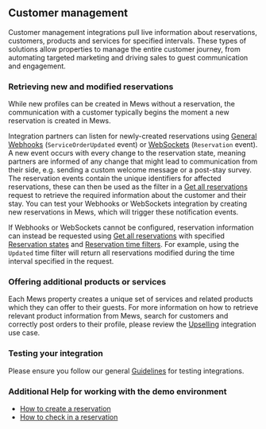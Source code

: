 ## Customer management

Customer management integrations pull live information about reservations, customers, products and services for specified intervals. These types of solutions allow properties to manage the entire customer journey, from automating targeted marketing and driving sales to guest communication and engagement.

### Retrieving new and modified reservations

While new profiles can be created in Mews without a reservation, the communication with a customer typically begins the moment a new reservation is created in Mews.

Integration partners can listen for newly-created reservations using [General Webhooks](../webhooks/wh-general.md) \(`ServiceOrderUpdated` event\) or [WebSockets](../websockets/README.md) \(`Reservation` event\).
A new event occurs with every change to the reservation state, meaning partners are informed of any change that might lead to communication from their side, e.g. sending a custom welcome message or a post-stay survey.
The reservation events contain the unique identifiers for affected reservations, these can then be used as the filter in a [Get all reservations](../operations/reservations.md#get-all-reservations-ver-2023-06-06) request to retrieve the required information about the customer and their stay.
You can test your Webhooks or WebSockets integration by creating new reservations in Mews, which will trigger these notification events.

If Webhooks or WebSockets cannot be configured, reservation information can instead be requested using [Get all reservations](../operations/reservations.md#get-all-reservations-ver-2023-06-06) with specified [Reservation states](../operations/reservations.md#reservation-state) and [Reservation time filters](../operations/reservations.md#reservation-time-filter).
For example, using the `Updated` time filter will return all reservations modified during the time interval specified in the request.

### Offering additional products or services

Each Mews property creates a unique set of services and related products which they can offer to their guests. For more information on how to retrieve relevant product information from Mews, search for customers and correctly post orders to their profile, please review the [Upselling](upselling.md) integration use case.

### Testing your integration

Please ensure you follow our general [Guidelines](../guidelines/README.md) for testing integrations.

### Additional Help for working with the demo environment

- [How to create a reservation](https://help.mews.com/s/article/create-a-reservation?language=en_US)
- [How to check in a reservation](https://help.mews.com/s/article/check-in-a-reservation?language=en_US)
